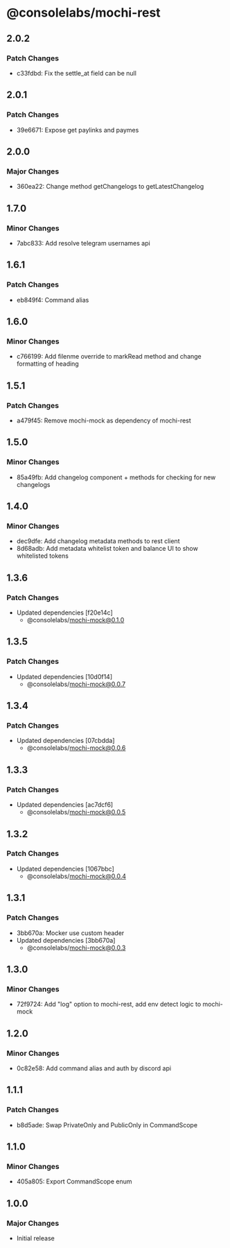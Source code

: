 # @consolelabs/mochi-rest

## 2.0.2

### Patch Changes

- c33fdbd: Fix the settle_at field can be null

## 2.0.1

### Patch Changes

- 39e6671: Expose get paylinks and paymes

## 2.0.0

### Major Changes

- 360ea22: Change method getChangelogs to getLatestChangelog

## 1.7.0

### Minor Changes

- 7abc833: Add resolve telegram usernames api

## 1.6.1

### Patch Changes

- eb849f4: Command alias

## 1.6.0

### Minor Changes

- c766199: Add filenme override to markRead method and change formatting of heading

## 1.5.1

### Patch Changes

- a479f45: Remove mochi-mock as dependency of mochi-rest

## 1.5.0

### Minor Changes

- 85a49fb: Add changelog component + methods for checking for new changelogs

## 1.4.0

### Minor Changes

- dec9dfe: Add changelog metadata methods to rest client
- 8d68adb: Add metadata whitelist token and balance UI to show whitelisted tokens

## 1.3.6

### Patch Changes

- Updated dependencies [f20e14c]
  - @consolelabs/mochi-mock@0.1.0

## 1.3.5

### Patch Changes

- Updated dependencies [10d0f14]
  - @consolelabs/mochi-mock@0.0.7

## 1.3.4

### Patch Changes

- Updated dependencies [07cbdda]
  - @consolelabs/mochi-mock@0.0.6

## 1.3.3

### Patch Changes

- Updated dependencies [ac7dcf6]
  - @consolelabs/mochi-mock@0.0.5

## 1.3.2

### Patch Changes

- Updated dependencies [1067bbc]
  - @consolelabs/mochi-mock@0.0.4

## 1.3.1

### Patch Changes

- 3bb670a: Mocker use custom header
- Updated dependencies [3bb670a]
  - @consolelabs/mochi-mock@0.0.3

## 1.3.0

### Minor Changes

- 72f9724: Add "log" option to mochi-rest, add env detect logic to mochi-mock

## 1.2.0

### Minor Changes

- 0c82e58: Add command alias and auth by discord api

## 1.1.1

### Patch Changes

- b8d5ade: Swap PrivateOnly and PublicOnly in CommandScope

## 1.1.0

### Minor Changes

- 405a805: Export CommandScope enum

## 1.0.0

### Major Changes

- Initial release
